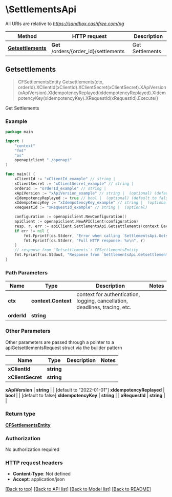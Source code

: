 # \SettlementsApi

All URIs are relative to *https://sandbox.cashfree.com/pg*

Method | HTTP request | Description
------------- | ------------- | -------------
[**Getsettlements**](SettlementsApi.md#Getsettlements) | **Get** /orders/{order_id}/settlements | Get Settlements



## Getsettlements

> CFSettlementsEntity Getsettlements(ctx, orderId).XClientId(xClientId).XClientSecret(xClientSecret).XApiVersion(xApiVersion).XIdempotencyReplayed(xIdempotencyReplayed).XIdempotencyKey(xIdempotencyKey).XRequestId(xRequestId).Execute()

Get Settlements



### Example

```go
package main

import (
    "context"
    "fmt"
    "os"
    openapiclient "./openapi"
)

func main() {
    xClientId := "xClientId_example" // string | 
    xClientSecret := "xClientSecret_example" // string | 
    orderId := "orderId_example" // string | 
    xApiVersion := "xApiVersion_example" // string |  (optional) (default to "2022-01-01")
    xIdempotencyReplayed := true // bool |  (optional) (default to false)
    xIdempotencyKey := "xIdempotencyKey_example" // string |  (optional)
    xRequestId := "xRequestId_example" // string |  (optional)

    configuration := openapiclient.NewConfiguration()
    apiClient := openapiclient.NewAPIClient(configuration)
    resp, r, err := apiClient.SettlementsApi.Getsettlements(context.Background(), orderId).XClientId(xClientId).XClientSecret(xClientSecret).XApiVersion(xApiVersion).XIdempotencyReplayed(xIdempotencyReplayed).XIdempotencyKey(xIdempotencyKey).XRequestId(xRequestId).Execute()
    if err != nil {
        fmt.Fprintf(os.Stderr, "Error when calling `SettlementsApi.Getsettlements``: %v\n", err)
        fmt.Fprintf(os.Stderr, "Full HTTP response: %v\n", r)
    }
    // response from `Getsettlements`: CFSettlementsEntity
    fmt.Fprintf(os.Stdout, "Response from `SettlementsApi.Getsettlements`: %v\n", resp)
}
```

### Path Parameters


Name | Type | Description  | Notes
------------- | ------------- | ------------- | -------------
**ctx** | **context.Context** | context for authentication, logging, cancellation, deadlines, tracing, etc.
**orderId** | **string** |  | 

### Other Parameters

Other parameters are passed through a pointer to a apiGetsettlementsRequest struct via the builder pattern


Name | Type | Description  | Notes
------------- | ------------- | ------------- | -------------
 **xClientId** | **string** |  | 
 **xClientSecret** | **string** |  | 

 **xApiVersion** | **string** |  | [default to &quot;2022-01-01&quot;]
 **xIdempotencyReplayed** | **bool** |  | [default to false]
 **xIdempotencyKey** | **string** |  | 
 **xRequestId** | **string** |  | 

### Return type

[**CFSettlementsEntity**](CFSettlementsEntity.md)

### Authorization

No authorization required

### HTTP request headers

- **Content-Type**: Not defined
- **Accept**: application/json

[[Back to top]](#) [[Back to API list]](../README.md#documentation-for-api-endpoints)
[[Back to Model list]](../README.md#documentation-for-models)
[[Back to README]](../README.md)

